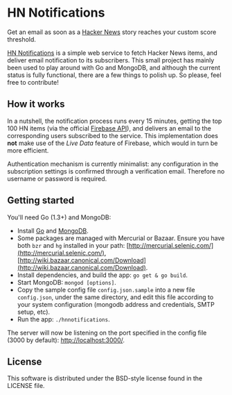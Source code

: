 HN Notifications
============

Get an email as soon as a [Hacker News](https://news.ycombinator.com/) story reaches your custom score threshold.

[HN Notifications](http://hnnotifications.com) is a simple web service to fetch Hacker News items, and deliver email notification to its subscribers.
This small project has mainly been used to play around with Go and MongoDB, and although the current status is fully functional, there are a few things to polish up. So please, feel free to contribute!

## How it works

In a nutshell, the notification process runs every 15 minutes, getting the top 100 HN items (via the official [Firebase API](https://github.com/HackerNews/API)), and delivers an email to the corresponding users subscribed to the service. This implementation does **not** make use of the *Live Data* feature of Firebase, which would in turn be more efficient.

Authentication mechanism is currently minimalist: any configuration in the subscription settings is confirmed through a verification email. Therefore no username or password is required.

## Getting started
You'll need Go (1.3+) and MongoDB:

* Install [Go]([http://golang.org/doc/install](http://golang.org/doc/install)) and [MongoDB](http://docs.mongodb.org/manual/installation/).
* Some packages are managed with Mercurial or Bazaar. Ensure you have both `bzr` and `hg` installed in your path: [http://mercurial.selenic.com/](http://mercurial.selenic.com/), [http://wiki.bazaar.canonical.com/Download](http://wiki.bazaar.canonical.com/Download).
* Install dependencies, and build the app: `go get & go build`.
* Start MongoDB: `mongod [options]`.
* Copy the sample config file `config.json.sample` into a new file `config.json`, under the same directory, and edit this file according to your system configuration (mongodb address and credentials, SMTP setup, etc).
* Run the app: `./hnnotifications`.

The server will now be listening on the port specified in the config file (3000 by default): [http://localhost:3000/](http://localhost:3000/).

## License
This software is distributed under the BSD-style license found in the LICENSE file.